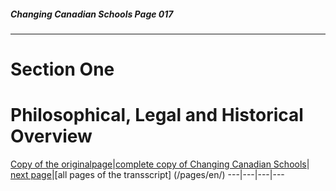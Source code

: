 ##### Changing Canadian Schools Page 017
***
### 

# Section One
# Philosophical, Legal and Historical Overview

[Copy of the originalpage](/copies-from-original/CCS017.png)|[complete copy of Changing Canadian Schools](/copies-from-original/BestCopy_Changing_Canadian_Schools_Perspectives_on_Disability_and_Inclusion.pdf)|
[next page](Changing_Canadian_Schools-018)|[all pages of the transscript] (/pages/en/)
---|---|---|---